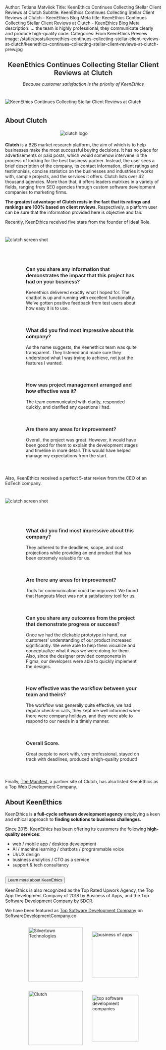 Author: Tetiana Matviiok
Title: KeenEthics Continues Collecting Stellar Client Reviews at Clutch
Subtitle: KeenEthics Continues Collecting Stellar Client Reviews at Clutch - KeenEthics Blog
Meta title: KeenEthics Continues Collecting Stellar Client Reviews at Clutch - KeenEthics Blog
Meta description: ... the team is highly professional; they communicate clearly and produce high-quality code.
Categories: From KeenEthics
Preview image: /static/posts/keenethics-continues-collecting-stellar-client-reviews-at-clutch/keenethics-continues-collecting-stellar-client-reviews-at-clutch-prew.jpg

<div style="text-align: center">
  <div style="font-size: 22px; margin: 28px 0 15px;font-weight: 600;">KeenEthics Continues Collecting Stellar Client Reviews at Clutch</div>
  <p style="font-style: italic;">Because customer satisfaction is the priority of KeenEthics</p>
</div>

<div class="text-center" style="margin: 40px 0">
  <img src="/static/posts/keenethics-continues-collecting-stellar-client-reviews-at-clutch/keenethics-continues-collecting-stellar-client-reviews-at-clutch.jpg" alt="KeenEthics Continues Collecting Stellar Client Reviews at Clutch">
</div>

## About Clutch

<div class="text-center" style="margin: 20px auto; max-width: 150px;">
  <img src="/static/posts/keenethics-continues-collecting-stellar-client-reviews-at-clutch/clutch-logo.jpg" alt="clutch logo">
</div>

__Clutch__ is a B2B market research platform, the aim of which is to help businesses make the most successful buying decisions. It has no place for advertisements or paid posts, which would somehow intervene in the process of looking for the best business partner. Instead, the user sees a brief description of the company, its contact information, client ratings and testimonials, concise statistics on the businesses and industries it works with, sample projects, and the services it offers. Clutch lists over 42 thousand agencies. More than that, it offers leaders matrixes in a variety of fields, ranging from SEO agencies through custom software development companies to marketing firms.

__The greatest advantage of Clutch rests in the fact that its ratings and rankings are 100% based on client reviews__. Respectively, a platform user can be sure that the information provided here is objective and fair.

Recently, KeenEthics received five stars from the founder of Ideal Role.

<div class="text-center" style="margin: 40px auto; max-width: 600px;">
  <img src="/static/posts/keenethics-continues-collecting-stellar-client-reviews-at-clutch/clutch-screen-shot-2.jpg" alt="clutch screen shot">
</div>

<div style="display: flex; flex-wrap: wrap; margin: 10px -15px 40px -15px; justify-content: center;">
  <div style="max-width: 400px; width: 100%; padding: 15px; box-sizing: border-box;">
    <h3 style="font-size: 16px; font-weight: 600;">Can you share any information that demonstrates the impact that this project has had on your business?</h3>
    <p style="margin: 0;">Keenethics delivered exactly what I hoped for. The chatbot is up and running with excellent functionality. We’ve gotten positive feedback from test users about how easy it is to use.</p>
  </div>
  <div style="max-width: 400px; width: 100%; padding: 15px; box-sizing: border-box;">
    <h3 style="font-size: 16px; font-weight: 600;">What did you find most impressive about this company?</h3>
    <p style="margin: 0;">As the name suggests, the Keenethics team was quite transparent. They listened and made sure they understood what I was trying to achieve, not just the features I wanted.</p>
  </div>
  <div style="max-width: 400px; width: 100%; padding: 15px; box-sizing: border-box;">
    <h3 style="font-size: 16px; font-weight: 600;">How was project management arranged and how effective was it?</h3>
    <p style="margin: 0;">The team communicated with clarity,  responded quickly, and clarified any questions I had.</p>
  </div>
  <div style="max-width: 400px; width: 100%; padding: 15px; box-sizing: border-box;">
    <h3 style="font-size: 16px; font-weight: 600;">Are there any areas for improvement?</h3>
    <p style="margin: 0;">Overall, the project was great. However, it would have been good for them to explain the development stages and timeline in more detail. This would have helped manage my expectations from the start.</p>
  </div>
</div>

Also, KeenEthics received a perfect 5-star review from the CEO of an EdTech company.

<div class="text-center" style="margin: 40px auto; max-width: 600px;">
  <img src="/static/posts/keenethics-continues-collecting-stellar-client-reviews-at-clutch/clutch-screen-shot-1.jpg" alt="clutch screen shot">
</div>

<div style="display: flex; flex-wrap: wrap; margin: 10px -15px 40px -15px; justify-content: center;">
  <div style="max-width: 400px; width: 100%; padding: 15px; box-sizing: border-box;">
    <h3 style="font-size: 16px; font-weight: 600;">What did you find most impressive about this company?</h3>
    <p style="margin: 0;">They adhered to the deadlines, scope, and cost projections while providing an end product that has been extremely valuable for us.</p>
  </div>
  <div style="max-width: 400px; width: 100%; padding: 15px; box-sizing: border-box;">
    <h3 style="font-size: 16px; font-weight: 600;">Are there any areas for improvement?</h3>
    <p style="margin: 0;">Tools for communication could be improved. We found that Hangouts Meet was not a satisfactory tool for us.</p>
  </div>
  <div style="max-width: 400px; width: 100%; padding: 15px; box-sizing: border-box;">
    <h3 style="font-size: 16px; font-weight: 600;">Can you share any outcomes from the project that demonstrate progress or success?</h3>
    <p style="margin: 0;">Once we had the clickable prototype in hand, our customers' understanding of our product increased significantly. We were able to help them visualize and conceptualize what it was we were doing for them. Also, since the designer provided components in Figma, our developers were able to quickly implement the designs.</p>
  </div>
  <div style="max-width: 400px; width: 100%; padding: 15px; box-sizing: border-box;">
    <h3 style="font-size: 16px; font-weight: 600;">How effective was the workflow between your team and theirs?</h3>
    <p style="margin: 0;">The workflow was generally quite effective, we had regular check-in calls, they kept me well informed when there were company holidays, and they were able to respond to our needs in a timely manner.</p>
  </div>
  <div style="max-width: 400px; width: 100%; padding: 15px; box-sizing: border-box;">
    <h3 style="font-size: 16px; font-weight: 600;">Overall Score.</h3>
    <p style="margin: 0;">Great people to work with, very professional, stayed on track with deadlines, produced a high-quality product!</p>
  </div>
</div>

<p>Finally, <a href="https://themanifest.com/ua/web-development/companies#keenethics" target="_blank" rel="noopener noreferrer nofollow">The Manifest</a>, a partner site of Clutch, has also listed KeenEthics as a Top Web Development Company.</p>

## About KeenEthics

KeenEthics is __a full-cycle software development agency__ employing a keen and ethical approach to __finding solutions to business challenges__.

Since 2015, KeenEthics has been offering its customers the following __high-quality services__:

- web / mobile app / desktop development
- AI / machine learning / chatbots / programmable voice
- UI/UX design
- business analytics / CTO as a service
- support & tech consultancy

<div class="call-to-cation-btn-wrap" style="margin-top: 30px">
  <a
    href="/contacts"
    target="_blank"
    rel="noopener noreferrer"
    className="contacts-goal"
  >
    <button class="call-to-cation-btn" type="button">Learn more about KeenEthics</button>
  </a>
</div>

KeenEthics is also recognized as the Top Rated Upwork Agency, the Top App Development Company of 2018 by Business of Apps, and the Top Software Development Company by SDCR.

<p>We have been featured as <a href="https://www.softwaredevelopmentcompany.co/software-development-companies/" target="_blank" rel="noopener noreferrer nofollow">Top Software Development Company</a> on SoftwareDevelopmentCompany.co</p>

<div style="display: flex; flex-wrap: wrap; justify-content: center; margin: 10px -15px 40px -15px 40px -15px; align-items: center;">
  <div style="padding: 15px">
    <a href="//www.upwork.com/agencies/~0106b5437592391f94" target="_blank" rel="noopener noreferrer nofollow">
      <img style="height: 175px;" src="/static/posts/silvertown-technologies-partnership/upwork-top-rated.png" alt="Silvertown Technologies" />
    </a>
  </div>
  <div style="padding: 15px">
    <a href="//www.pr.com/press-release/786797" target="_blank" rel="noopener noreferrer nofollow">
      <img style="height: 150px;" src="/static/posts/business-of-apps/business-of-apps-2018.jpg" alt="business of apps" />
    </a>
  </div>
  <div style="padding: 15px">
    <a href="//clutch.co/profile/keenethics" target="_blank" rel="noopener noreferrer nofollow">
      <img style="height: 175px;" src="/static/posts/silvertown-technologies-partnership/clutch.png" alt="Clutch" />
    </a>
  </div>
  <div style="padding: 15px">
    <img style="height: 150px;" src="/static/posts/sdcr-report-lists-keenethics-in-top-software-development-companies-ranking/sdcr-report-lists-keenethics-in-top-software-development-companies-ranking.jpg" alt="top software development companies" />
  </div>
</div>






